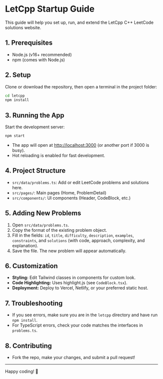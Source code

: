 # LetCpp Startup Guide

This guide will help you set up, run, and extend the LetCpp C++ LeetCode solutions website.

## 1. Prerequisites
- Node.js (v16+ recommended)
- npm (comes with Node.js)

## 2. Setup
Clone or download the repository, then open a terminal in the project folder:

```bash
cd letcpp
npm install
```

## 3. Running the App
Start the development server:

```bash
npm start
```

- The app will open at [http://localhost:3000](http://localhost:3000) (or another port if 3000 is busy).
- Hot reloading is enabled for fast development.

## 4. Project Structure
- `src/data/problems.ts`: Add or edit LeetCode problems and solutions here.
- `src/pages/`: Main pages (Home, ProblemDetail)
- `src/components/`: UI components (Header, CodeBlock, etc.)

## 5. Adding New Problems
1. Open `src/data/problems.ts`.
2. Copy the format of the existing problem object.
3. Fill in the fields: `id`, `title`, `difficulty`, `description`, `examples`, `constraints`, and `solutions` (with code, approach, complexity, and explanation).
4. Save the file. The new problem will appear automatically.

## 6. Customization
- **Styling:** Edit Tailwind classes in components for custom look.
- **Code Highlighting:** Uses highlight.js (see `CodeBlock.tsx`).
- **Deployment:** Deploy to Vercel, Netlify, or your preferred static host.

## 7. Troubleshooting
- If you see errors, make sure you are in the `letcpp` directory and have run `npm install`.
- For TypeScript errors, check your code matches the interfaces in `problems.ts`.

## 8. Contributing
- Fork the repo, make your changes, and submit a pull request!

---
Happy coding! 🚀
